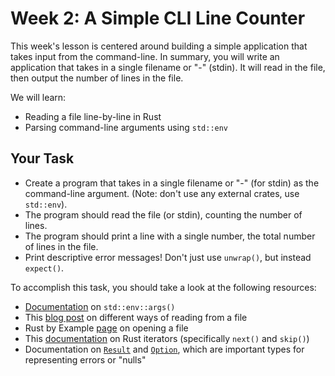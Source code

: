 # Week 2: A Simple CLI Line Counter

This week's lesson is centered around building a simple application that takes input from the command-line.
In summary, you will write an application that takes in a single filename or "-" (stdin).
It will read in the file, then output the number of lines in the file.

We will learn:
* Reading a file line-by-line in Rust
* Parsing command-line arguments using `std::env`

## Your Task

* Create a program that takes in a single filename or "-" (for stdin) as the command-line argument. (Note: don't use any external crates, use `std::env`).
* The program should read the file (or stdin), counting the number of lines.
* The program should print a line with a single number, the total number of lines in the file.
* Print descriptive error messages! Don't just use `unwrap()`, but instead `expect()`.

To accomplish this task, you should take a look at the following resources:
* [Documentation](https://doc.rust-lang.org/std/env/fn.args.html) on `std::env::args()`
* This [blog post](https://kerkour.com/rust-read-file) on different ways of reading from a file
* Rust by Example [page](https://doc.rust-lang.org/rust-by-example/std_misc/file/open.html) on opening a file
* This [documentation](https://doc.rust-lang.org/std/iter/trait.Iterator.html#tymethod.next) on Rust iterators (specifically `next()` and `skip()`)
* Documentation on [`Result`](https://doc.rust-lang.org/std/result/) and [`Option`](https://doc.rust-lang.org/std/option/), which are important types for representing errors or "nulls"
